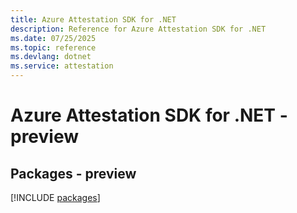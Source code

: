 ```yaml
---
title: Azure Attestation SDK for .NET
description: Reference for Azure Attestation SDK for .NET
ms.date: 07/25/2025
ms.topic: reference
ms.devlang: dotnet
ms.service: attestation
---
```

# Azure Attestation SDK for .NET - preview
## Packages - preview
[!INCLUDE [packages](attestation-index.md)]